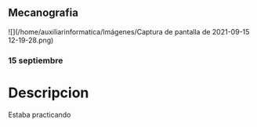 ## Mecanografia


![](/home/auxiliarinformatica/Imágenes/Captura de pantalla de 2021-09-15 12-19-28.png)
 
### 15 septiembre

#  Descripcion 
Estaba practicando 

